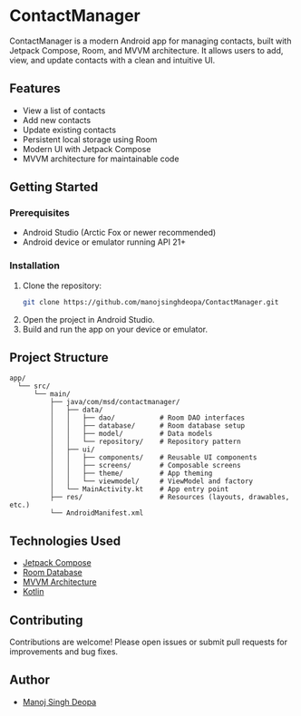 # ContactManager

ContactManager is a modern Android app for managing contacts, built with Jetpack Compose, Room, and
MVVM architecture. It allows users to add, view, and update contacts with a clean and intuitive UI.

## Features

- View a list of contacts
- Add new contacts
- Update existing contacts
- Persistent local storage using Room
- Modern UI with Jetpack Compose
- MVVM architecture for maintainable code

## Getting Started

### Prerequisites

- Android Studio (Arctic Fox or newer recommended)
- Android device or emulator running API 21+

### Installation

1. Clone the repository:
    ```bash
    git clone https://github.com/manojsinghdeopa/ContactManager.git
    ```
2. Open the project in Android Studio.
3. Build and run the app on your device or emulator.

## Project Structure

```
app/
  └── src/
      └── main/
          ├── java/com/msd/contactmanager/
          │   ├── data/
          │   │   ├── dao/           # Room DAO interfaces
          │   │   ├── database/      # Room database setup
          │   │   ├── model/         # Data models
          │   │   └── repository/    # Repository pattern
          │   ├── ui/
          │   │   ├── components/    # Reusable UI components
          │   │   ├── screens/       # Composable screens
          │   │   ├── theme/         # App theming
          │   │   └── viewmodel/     # ViewModel and factory
          │   └── MainActivity.kt    # App entry point
          ├── res/                   # Resources (layouts, drawables, etc.)
          └── AndroidManifest.xml
```

## Technologies Used

- [Jetpack Compose](https://developer.android.com/jetpack/compose)
- [Room Database](https://developer.android.com/jetpack/androidx/releases/room)
- [MVVM Architecture](https://developer.android.com/jetpack/guide)
- [Kotlin](https://kotlinlang.org/)

## Contributing

Contributions are welcome! Please open issues or submit pull requests for improvements and bug
fixes.


## Author

- [Manoj Singh Deopa](https://github.com/manojsinghdeopa)